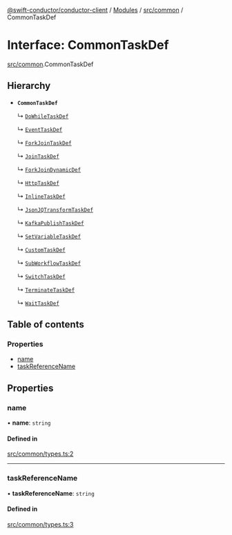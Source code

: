 [@swift-conductor/conductor-client](../README.md) / [Modules](../modules.md) / [src/common](../modules/src_common.md) / CommonTaskDef

# Interface: CommonTaskDef

[src/common](../modules/src_common.md).CommonTaskDef

## Hierarchy

- **`CommonTaskDef`**

  ↳ [`DoWhileTaskDef`](src_common.DoWhileTaskDef.md)

  ↳ [`EventTaskDef`](src_common.EventTaskDef.md)

  ↳ [`ForkJoinTaskDef`](src_common.ForkJoinTaskDef.md)

  ↳ [`JoinTaskDef`](src_common.JoinTaskDef.md)

  ↳ [`ForkJoinDynamicDef`](src_common.ForkJoinDynamicDef.md)

  ↳ [`HttpTaskDef`](src_common.HttpTaskDef.md)

  ↳ [`InlineTaskDef`](src_common.InlineTaskDef.md)

  ↳ [`JsonJQTransformTaskDef`](src_common.JsonJQTransformTaskDef.md)

  ↳ [`KafkaPublishTaskDef`](src_common.KafkaPublishTaskDef.md)

  ↳ [`SetVariableTaskDef`](src_common.SetVariableTaskDef.md)

  ↳ [`CustomTaskDef`](src_common.CustomTaskDef.md)

  ↳ [`SubWorkflowTaskDef`](src_common.SubWorkflowTaskDef.md)

  ↳ [`SwitchTaskDef`](src_common.SwitchTaskDef.md)

  ↳ [`TerminateTaskDef`](src_common.TerminateTaskDef.md)

  ↳ [`WaitTaskDef`](src_common.WaitTaskDef.md)

## Table of contents

### Properties

- [name](src_common.CommonTaskDef.md#name)
- [taskReferenceName](src_common.CommonTaskDef.md#taskreferencename)

## Properties

### name

• **name**: `string`

#### Defined in

[src/common/types.ts:2](https://github.com/swift-conductor/conductor-client-typescript/blob/9866b7c/src/common/types.ts#L2)

___

### taskReferenceName

• **taskReferenceName**: `string`

#### Defined in

[src/common/types.ts:3](https://github.com/swift-conductor/conductor-client-typescript/blob/9866b7c/src/common/types.ts#L3)
